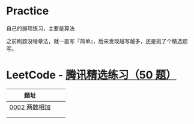# Practice

自己的弱项练习，主要是算法

之前刷题没啥章法，就一直写『简单』，后来发现越写越多，还是挑了个精选题写。

# LeetCode - [腾讯精选练习（50 题）](https://leetcode-cn.com/problemset/50/)



| 题址 |      |      |
| ---- | ---- | ---- |
| [0002 两数相加](https://leetcode-cn.com/problems/add-two-numbers/) |      |      |
|      |      |      |
|      |      |      |
